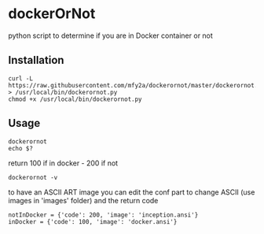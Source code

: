 # dockerOrNot
python script to determine if you are in Docker container or not

## Installation

    curl -L https://raw.githubusercontent.com/mfy2a/dockerornot/master/dockerornot.py > /usr/local/bin/dockerornot.py
    chmod +x /usr/local/bin/dockerornot.py

## Usage

    dockerornot
    echo $?
return 100 if in docker - 200 if not

    dockerornot -v

to have an ASCII ART image you can edit the conf part to change ASCII (use images in 'images' folder) and the return code

    notInDocker = {'code': 200, 'image': 'inception.ansi'}
    inDocker = {'code': 100, 'image': 'docker.ansi'}